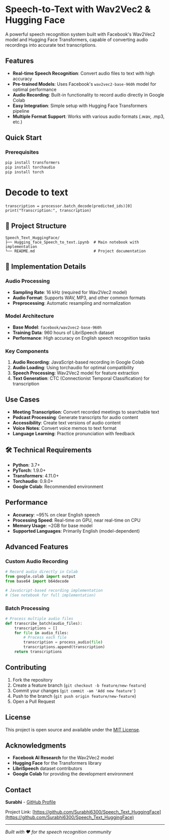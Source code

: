 #  Speech-to-Text with Wav2Vec2 & Hugging Face

A powerful speech recognition system built with Facebook's Wav2Vec2 model and Hugging Face Transformers, capable of converting audio recordings into accurate text transcriptions.

##  Features

- **Real-time Speech Recognition**: Convert audio files to text with high accuracy
- **Pre-trained Models**: Uses Facebook's `wav2vec2-base-960h` model for optimal performance
- **Audio Recording**: Built-in functionality to record audio directly in Google Colab
- **Easy Integration**: Simple setup with Hugging Face Transformers pipeline
- **Multiple Format Support**: Works with various audio formats (.wav, .mp3, etc.)

##  Quick Start

### Prerequisites

```bash
pip install transformers
pip install torchaudio 
pip install torch
```

# Decode to text
```
transcription = processor.batch_decode(predicted_ids)[0]
print("Transcription:", transcription)
```

## 📁 Project Structure

```
Speech_Text_HuggingFace/
├── Hugging_face_Speech_to_text.ipynb  # Main notebook with implementation
└── README.md                          # Project documentation
```

## 🔧 Implementation Details

### Audio Processing
- **Sampling Rate**: 16 kHz (required for Wav2Vec2 model)
- **Audio Format**: Supports WAV, MP3, and other common formats
- **Preprocessing**: Automatic resampling and normalization

### Model Architecture
- **Base Model**: `facebook/wav2vec2-base-960h`
- **Training Data**: 960 hours of LibriSpeech dataset
- **Performance**: High accuracy on English speech recognition tasks

### Key Components
1. **Audio Recording**: JavaScript-based recording in Google Colab
2. **Audio Loading**: Using torchaudio for optimal compatibility
3. **Speech Processing**: Wav2Vec2 model for feature extraction
4. **Text Generation**: CTC (Connectionist Temporal Classification) for transcription

## Use Cases

- **Meeting Transcription**: Convert recorded meetings to searchable text
- **Podcast Processing**: Generate transcripts for audio content
- **Accessibility**: Create text versions of audio content
- **Voice Notes**: Convert voice memos to text format
- **Language Learning**: Practice pronunciation with feedback

## 🛠 Technical Requirements

- **Python**: 3.7+
- **PyTorch**: 1.9.0+
- **Transformers**: 4.11.0+
- **Torchaudio**: 0.9.0+
- **Google Colab**: Recommended environment

##  Performance

- **Accuracy**: ~95% on clear English speech
- **Processing Speed**: Real-time on GPU, near real-time on CPU
- **Memory Usage**: ~2GB for base model
- **Supported Languages**: Primarily English (model-dependent)

## Advanced Features

### Custom Audio Recording
```python
# Record audio directly in Colab
from google.colab import output
from base64 import b64decode

# JavaScript-based recording implementation
# (See notebook for full implementation)
```

### Batch Processing
```python
# Process multiple audio files
def transcribe_batch(audio_files):
    transcriptions = []
    for file in audio_files:
        # Process each file
        transcription = process_audio(file)
        transcriptions.append(transcription)
    return transcriptions
```

## Contributing

1. Fork the repository
2. Create a feature branch (`git checkout -b feature/new-feature`)
3. Commit your changes (`git commit -am 'Add new feature'`)
4. Push to the branch (`git push origin feature/new-feature`)
5. Open a Pull Request

## License

This project is open source and available under the [MIT License](LICENSE).

## Acknowledgments

- **Facebook AI Research** for the Wav2Vec2 model
- **Hugging Face** for the Transformers library
- **LibriSpeech** dataset contributors
- **Google Colab** for providing the development environment

##  Contact

**Surabhi** - [GitHub Profile](https://github.com/Surabhi6300)

Project Link: [https://github.com/Surabhi6300/Speech_Text_HuggingFace](https://github.com/Surabhi6300/Speech_Text_HuggingFace)

---

*Built with ❤️ for the speech recognition community*
